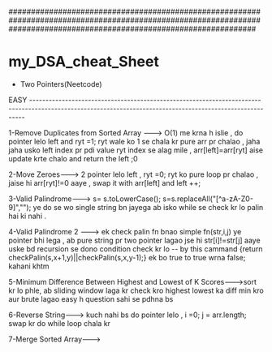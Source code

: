 #######################################################################################################################################################################
# my_DSA_cheat_Sheet

* Two Pointers(Neetcode)

EASY ----------------------------------------------------------------------------------------------------------------------------------------------------------

1-Remove Duplicates from Sorted Array ---> O(1) me krna h islie , do pointer lelo left and ryt =1;  ryt wale ko 1 se chala kr pure arr pr chalao , jaha jaha usko left index pr pdi value ryt index se alag mile , arr[left]=arr[ryt] aise update krte chalo and return the left ;0

2-Move Zeroes--->  2 pointer lelo left , ryt =0; ryt ko pure loop pr chalao ,  jaise hi arr[ryt]!=0 aaye , swap it with arr[left] and left ++;

3-Valid Palindrome--->  s=   s.toLowerCase();  s=s.replaceAll("[^a-zA-Z0-9]",""); ye do se wo single string bn jayega ab isko while se check kr lo palin hai ki nahi .

4-Valid Palindrome 2 ---> ek check palin fn bnao simple fn(str,i,j) ye pointer bhi lega , ab pure string pr two pointer lagao jse hi str[i]!=str[j] aaye uske bd recursion se dono condition check kr lo -- by this cammand    {return checkPalin(s,x+1,y)||checkPalin(s,x,y-1);} ek bo true to true wrna false; kahani khtm

5-Minimum Difference Between Highest and Lowest of K Scores--->sort kr lo phle, ab sliding window laga kr check kro highest lowest ka diff min kro aur brute lagao easy h question sahi se pdhna bs

6-Reverse String---> kuch nahi bs do pointer lelo , i =0; j = arr.length; swap kr do while loop chala kr

7-Merge Sorted Array--->


